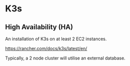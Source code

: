 ﻿# K3s

## High Availability (HA)

An installation of K3s on at least 2 EC2 instances.

https://rancher.com/docs/k3s/latest/en/

Typically, a 2 node cluster will utilise an external database.